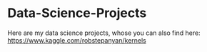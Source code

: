 # Data-Science-Projects
Here are my data science projects, whose you can also find here: https://www.kaggle.com/robstepanyan/kernels
